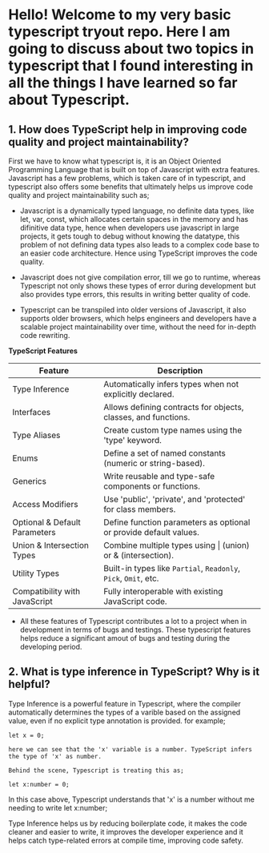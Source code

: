# Hello! Welcome to my very basic typescript tryout repo. Here I am going to discuss about two topics in typescript that I found interesting in all the things I have learned so far about Typescript.

##  1. How does TypeScript help in improving code quality and project maintainability?

First we have to know what typescript is, it is an Object Oriented Programming Language that is built on top of Javascript with extra features. Javascript has a few problems, which is taken care of in typescript, and typescript also offers some benefits that ultimately helps us improve code quality and project maintainability such as;

- Javascript is a dynamically typed language, no definite data types, like let, var, const, which allocates certain spaces in the memory and has difinitive data type, hence when developers use javascript in large projects, it gets tough to debug without knowing the datatype, this problem of not defining data types also leads to a complex code base to an easier code architecture. Hence using TypeScript improves the code quality.

- Javascript does not give compilation error, till we go to runtime, whereas Typescript not only shows these types of error during development but also provides type errors, this results in writing better quality of code.

- Typescript can be transpiled into older versions of Javascript, it also supports older browsers, which helps engineers and developers have a scalable project maintainability over time, without the need for in-depth code rewriting.


 **TypeScript Features**

| Feature                        | Description                                                                 |
|-------------------------------|-----------------------------------------------------------------------------|
| Type Inference                | Automatically infers types when not explicitly declared.                   |
| Interfaces                    | Allows defining contracts for objects, classes, and functions.             |
| Type Aliases                  | Create custom type names using the 'type' keyword.                         |
| Enums                         | Define a set of named constants (numeric or string-based).                 |
| Generics                      | Write reusable and type-safe components or functions.                      |
| Access Modifiers              | Use 'public', 'private', and 'protected' for class members.               |
| Optional & Default Parameters | Define function parameters as optional or provide default values.         |
| Union & Intersection Types    | Combine multiple types using \| (union) or & (intersection).            |
| Utility Types                 | Built-in types like `Partial`, `Readonly`, `Pick`, `Omit`, etc.           |
| Compatibility with JavaScript| Fully interoperable with existing JavaScript code.                         |


- All these features of Typescript contributes a lot to a project when in development in terms of bugs and testings. These typescript features helps reduce a significant amout of bugs and testing during the developing period.







## 2. What is type inference in TypeScript? Why is it helpful?

Type Inference is a powerful feature in Typescript, where the compiler automatically determines the types of a varible based on the assigned value, even if no explicit type annotation is provided. for example;

```
let x = 0;

here we can see that the 'x' variable is a number. TypeScript infers the type of 'x' as number.

Behind the scene, Typescript is treating this as;

let x:number = 0;

```
In this case above, Typescript understands that 'x' is a number without me needing to write let x:number; 

Type Inference helps us by reducing boilerplate code, it makes the code cleaner and easier to write, it improves the developer experience and it helps catch type-related errors at compile time, improving code safety.